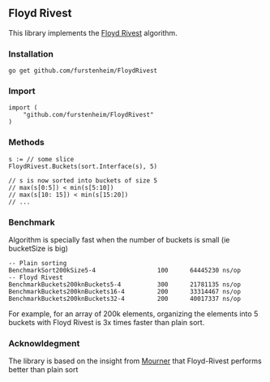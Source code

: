## Floyd Rivest

This library implements the [Floyd Rivest](https://en.wikipedia.org/wiki/Floyd%E2%80%93Rivest_algorithm) algorithm.

### Installation

    go get github.com/furstenheim/FloydRivest

### Import

    import (
        "github.com/furstenheim/FloydRivest"
    )

### Methods


    s := // some slice
    FloydRivest.Buckets(sort.Interface(s), 5)

    // s is now sorted into buckets of size 5
    // max(s[0:5]) < min(s[5:10])
    // max(s[10: 15]) < min(s[15:20])
    // ...


### Benchmark
Algorithm is specially fast when the number of buckets is small (ie bucketSize is big)

    -- Plain sorting
    BenchmarkSort200kSize5-4           	     100	  64445230 ns/op
    -- Floyd Rivest
    BenchmarkBuckets200knBuckets5-4    	     300	  21781135 ns/op
    BenchmarkBuckets200knBuckets16-4   	     200	  33314467 ns/op
    BenchmarkBuckets200knBuckets32-4   	     200	  40017337 ns/op


For example, for an array of 200k elements, organizing the elements into 5 buckets with Floyd Rivest is 3x times faster than plain sort.


### Acknowldegment
The library is based on the insight from [Mourner](https://github.com/mourner/rbush/blob/master/index.js#L547) that Floyd-Rivest performs better than plain sort
